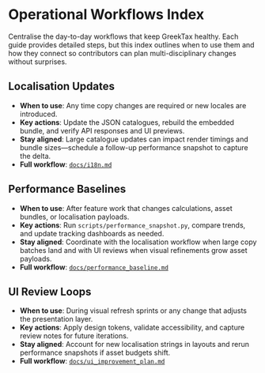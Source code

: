 # Operational Workflows Index

Centralise the day-to-day workflows that keep GreekTax healthy. Each guide
provides detailed steps, but this index outlines when to use them and how they
connect so contributors can plan multi-disciplinary changes without surprises.

## Localisation Updates
- **When to use**: Any time copy changes are required or new locales are
  introduced.
- **Key actions**: Update the JSON catalogues, rebuild the embedded bundle, and
  verify API responses and UI previews.
- **Stay aligned**: Large catalogue updates can impact render timings and
  bundle sizes—schedule a follow-up performance snapshot to capture the delta.
- **Full workflow**: [`docs/i18n.md`](i18n.md)

## Performance Baselines
- **When to use**: After feature work that changes calculations, asset bundles,
  or localisation payloads.
- **Key actions**: Run `scripts/performance_snapshot.py`, compare trends, and
  update tracking dashboards as needed.
- **Stay aligned**: Coordinate with the localisation workflow when large copy
  batches land and with UI reviews when visual refinements grow asset payloads.
- **Full workflow**: [`docs/performance_baseline.md`](performance_baseline.md)

## UI Review Loops
- **When to use**: During visual refresh sprints or any change that adjusts the
  presentation layer.
- **Key actions**: Apply design tokens, validate accessibility, and capture
  review notes for future iterations.
- **Stay aligned**: Account for new localisation strings in layouts and rerun
  performance snapshots if asset budgets shift.
- **Full workflow**: [`docs/ui_improvement_plan.md`](ui_improvement_plan.md)
